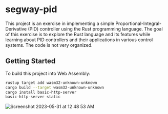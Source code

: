 # segway-pid

This project is an exercise in implementing a simple Proportional-Integral-Derivative (PID) controller using the Rust programming language. The goal of this exercise is to explore the Rust language and its features while learning about PID controllers and their applications in various control systems. The code is not very organized. 

## Getting Started

To build this project into Web Assembly:

```bash
rustup target add wasm32-unknown-unknown
cargo build --target wasm32-unknown-unknown
cargo install basic-http-server
basic-http-server static
```

![Screenshot 2023-05-31 at 12 48 53 AM](https://github.com/alaney2/segway-pid/assets/70783523/dfc2aab3-8f98-4a62-a7b9-ddb9df70f465)
